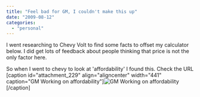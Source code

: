```yaml
---
title: "Feel bad for GM, I couldn't make this up"
date: "2009-08-12"
categories: 
  - "personal"
---
```


I went researching to Chevy Volt to find some facts to offset my calculator below. I did get lots of feedback about people thinking that price is not the only factor here.

So when I went to chevy to look at 'affordability' I found this. Check the URL \[caption id="attachment\_229" align="aligncenter" width="441" caption="GM Working on affordability"\]![GM Working on affordability](/assets/posts/images/Picture-2.png "GM Working on affordability")\[/caption\]
